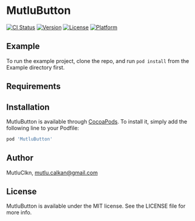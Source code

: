 # MutluButton

[![CI Status](https://img.shields.io/travis/MutluClkn/MutluButton.svg?style=flat)](https://travis-ci.org/MutluClkn/MutluButton)
[![Version](https://img.shields.io/cocoapods/v/MutluButton.svg?style=flat)](https://cocoapods.org/pods/MutluButton)
[![License](https://img.shields.io/cocoapods/l/MutluButton.svg?style=flat)](https://cocoapods.org/pods/MutluButton)
[![Platform](https://img.shields.io/cocoapods/p/MutluButton.svg?style=flat)](https://cocoapods.org/pods/MutluButton)

## Example

To run the example project, clone the repo, and run `pod install` from the Example directory first.

## Requirements

## Installation

MutluButton is available through [CocoaPods](https://cocoapods.org). To install
it, simply add the following line to your Podfile:

```ruby
pod 'MutluButton'
```

## Author

MutluClkn, mutlu.calkan@gmail.com

## License

MutluButton is available under the MIT license. See the LICENSE file for more info.
